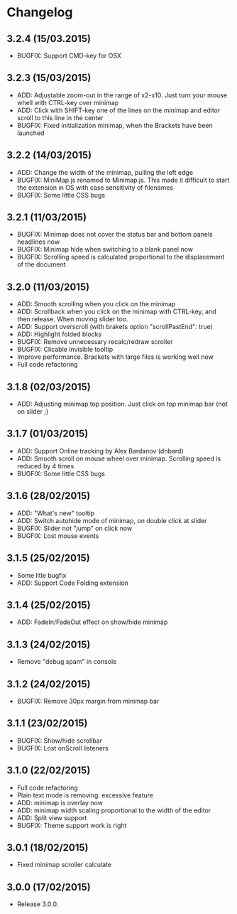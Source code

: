 # Changelog

## 3.2.4 (15/03.2015)
* BUGFIX: Support CMD-key for OSX

## 3.2.3 (15/03/2015)
* ADD: Adjustable zoom-out in the range of x2-x10. Just turn your mouse whell with CTRL-key over minimap
* ADD: Click with SHIFT-key one of the lines on the minimap and editor scroll to this line in the center
* BUGFIX: Fixed initialization minimap, when the Brackets have been launched

## 3.2.2 (14/03/2015)
* ADD: Change the width of the minimap, pulling the left edge
* BUGFIX: MiniMap.js renamed to Minimap.js. This made it difficult to start the extension in OS with case sensitivity of filenames
* BUGFIX: Some little CSS bugs

## 3.2.1 (11/03/2015)
* BUGFIX: Minimap does not cover the status bar and bottom panels headlines now
* BUGFIX: Minimap hide when switching to a blank panel now
* BUGFIX: Scrolling speed is calculated proportional to the displacement of the document

## 3.2.0 (11/03/2015)
* ADD: Smooth scrolling when you click on the minimap
* ADD: Scrollback when you click on the minimap with CTRL-key, and then release. When moving slider too.
* ADD: Support overscroll (with brakets option "scrollPastEnd": true)
* ADD: Highlight folded blocks
* BUGFIX: Remove unnecessary recalc/redraw scroller
* BUGFIX: Clicable invisible tooltip
* Improve performance. Brackets with large files is working well now
* Full code refactoring

## 3.1.8 (02/03/2015)
* ADD: Adjusting minimap top position. Just click on top minimap bar (not on slider ;)

## 3.1.7 (01/03/2015)
* ADD: Support Online tracking by Alex Bardanov (dnbard)
* ADD: Smooth scroll on mouse wheel over minimap. Scrolling speed is reduced by 4 times
* BUGFIX: Some little CSS bugs

## 3.1.6 (28/02/2015)
* ADD: "What's new" tooltip
* ADD: Switch autohide mode of minimap, on double click at slider
* BUGFIX: Slider not "jump" on click now
* BUGFIX: Lost mouse events

## 3.1.5 (25/02/2015)
* Some litle bugfix
* ADD: Support Code Folding extension

## 3.1.4 (25/02/2015)
* ADD: FadeIn/FadeOut effect on show/hide minimap

## 3.1.3 (24/02/2015)
* Remove "debug spam" in console

## 3.1.2 (24/02/2015)
* BUGFIX: Remove 30px margin from minimap bar

## 3.1.1 (23/02/2015)
* BUGFIX: Show/hide scrollbar
* BUGFIX: Lost onScroll listeners

## 3.1.0 (22/02/2015)
* Full code refactoring
* Plain text mode is removing: excessive feature
* ADD: minimap is overlay now
* ADD: minimap width scaling proportional to the width of the editor
* ADD: Split view support
* BUGFIX: Theme support work is right

## 3.0.1 (18/02/2015)
* Fixed minimap scroller calculate 

## 3.0.0 (17/02/2015)
* Release 3.0.0.
